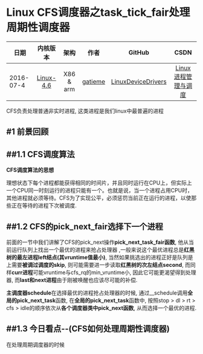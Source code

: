 Linux CFS调度器之task_tick_fair处理周期性调度器
=======


| 日期 | 内核版本 | 架构| 作者 | GitHub| CSDN |
| ------- |:-------:|:-------:|:-------:|:-------:|:-------:|
| 2016-07-4 | [Linux-4.6](http://lxr.free-electrons.com/source/?v=4.6) | X86 & arm | [gatieme](http://blog.csdn.net/gatieme) | [LinuxDeviceDrivers](https://github.com/gatieme/LDD-LinuxDeviceDrivers) | [Linux进程管理与调度](http://blog.csdn.net/gatieme/article/details/51456569) |


CFS负责处理普通非实时进程, 这类进程是我们linux中最普遍的进程


#1	前景回顾
-------


##1.1	CFS调度算法
-------

**CFS调度算法的思想**

理想状态下每个进程都能获得相同的时间片，并且同时运行在CPU上，但实际上一个CPU同一时刻运行的进程只能有一个。也就是说，当一个进程占用CPU时，其他进程就必须等待。CFS为了实现公平，必须惩罚当前正在运行的进程，以使那些正在等待的进程下次被调度.

##1.2	CFS的pick_next_fair选择下一个进程
-------

前面的一节中我们讲解了CFS的pick_next操作**pick_next_task_fair函数**, 他从当前运行队列上找出一个最优的进程来抢占处理器 ,一般来说这个最优进程总是**红黑树的最左进程left结点(其vruntime值最小)**, 当然如果挑选出的进程正好是队列是上需要**被调过调度的skip**, 则可能需要进一步读取**红黑树的次左结点second**, 而同样**curr进程**可能vruntime与cfs_rq的min_vruntime小, 因此它可能更渴望得到处理器, 而**last和next进程**由于刚被唤醒也应该尽可能的补偿.

**主调度器schedule**在选择最优的进程抢占处理器的时候, 通过__schedule调用**全局的pick_next_task**函数, 在**全局的pick_next_task**函数中, 按照stop > dl > rt > cfs > idle的顺序依次从**各个调度器类中pick_next函数**, 从而选择一个最优的进程.

##1.3	今日看点--(CFS如何处理周期性调度器)
-------

在处理周期调度器的时候
